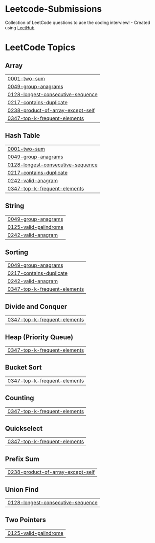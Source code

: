 # Leetcode-Submissions
Collection of LeetCode questions to ace the coding interview! - Created using [LeetHub](https://github.com/QasimWani/LeetHub)

<!---LeetCode Topics Start-->
# LeetCode Topics
## Array
|  |
| ------- |
| [0001-two-sum](https://github.com/ayush-sr02/Leetcode-Submissions/tree/master/0001-two-sum) |
| [0049-group-anagrams](https://github.com/ayush-sr02/Leetcode-Submissions/tree/master/0049-group-anagrams) |
| [0128-longest-consecutive-sequence](https://github.com/ayush-sr02/Leetcode-Submissions/tree/master/0128-longest-consecutive-sequence) |
| [0217-contains-duplicate](https://github.com/ayush-sr02/Leetcode-Submissions/tree/master/0217-contains-duplicate) |
| [0238-product-of-array-except-self](https://github.com/ayush-sr02/Leetcode-Submissions/tree/master/0238-product-of-array-except-self) |
| [0347-top-k-frequent-elements](https://github.com/ayush-sr02/Leetcode-Submissions/tree/master/0347-top-k-frequent-elements) |
## Hash Table
|  |
| ------- |
| [0001-two-sum](https://github.com/ayush-sr02/Leetcode-Submissions/tree/master/0001-two-sum) |
| [0049-group-anagrams](https://github.com/ayush-sr02/Leetcode-Submissions/tree/master/0049-group-anagrams) |
| [0128-longest-consecutive-sequence](https://github.com/ayush-sr02/Leetcode-Submissions/tree/master/0128-longest-consecutive-sequence) |
| [0217-contains-duplicate](https://github.com/ayush-sr02/Leetcode-Submissions/tree/master/0217-contains-duplicate) |
| [0242-valid-anagram](https://github.com/ayush-sr02/Leetcode-Submissions/tree/master/0242-valid-anagram) |
| [0347-top-k-frequent-elements](https://github.com/ayush-sr02/Leetcode-Submissions/tree/master/0347-top-k-frequent-elements) |
## String
|  |
| ------- |
| [0049-group-anagrams](https://github.com/ayush-sr02/Leetcode-Submissions/tree/master/0049-group-anagrams) |
| [0125-valid-palindrome](https://github.com/ayush-sr02/Leetcode-Submissions/tree/master/0125-valid-palindrome) |
| [0242-valid-anagram](https://github.com/ayush-sr02/Leetcode-Submissions/tree/master/0242-valid-anagram) |
## Sorting
|  |
| ------- |
| [0049-group-anagrams](https://github.com/ayush-sr02/Leetcode-Submissions/tree/master/0049-group-anagrams) |
| [0217-contains-duplicate](https://github.com/ayush-sr02/Leetcode-Submissions/tree/master/0217-contains-duplicate) |
| [0242-valid-anagram](https://github.com/ayush-sr02/Leetcode-Submissions/tree/master/0242-valid-anagram) |
| [0347-top-k-frequent-elements](https://github.com/ayush-sr02/Leetcode-Submissions/tree/master/0347-top-k-frequent-elements) |
## Divide and Conquer
|  |
| ------- |
| [0347-top-k-frequent-elements](https://github.com/ayush-sr02/Leetcode-Submissions/tree/master/0347-top-k-frequent-elements) |
## Heap (Priority Queue)
|  |
| ------- |
| [0347-top-k-frequent-elements](https://github.com/ayush-sr02/Leetcode-Submissions/tree/master/0347-top-k-frequent-elements) |
## Bucket Sort
|  |
| ------- |
| [0347-top-k-frequent-elements](https://github.com/ayush-sr02/Leetcode-Submissions/tree/master/0347-top-k-frequent-elements) |
## Counting
|  |
| ------- |
| [0347-top-k-frequent-elements](https://github.com/ayush-sr02/Leetcode-Submissions/tree/master/0347-top-k-frequent-elements) |
## Quickselect
|  |
| ------- |
| [0347-top-k-frequent-elements](https://github.com/ayush-sr02/Leetcode-Submissions/tree/master/0347-top-k-frequent-elements) |
## Prefix Sum
|  |
| ------- |
| [0238-product-of-array-except-self](https://github.com/ayush-sr02/Leetcode-Submissions/tree/master/0238-product-of-array-except-self) |
## Union Find
|  |
| ------- |
| [0128-longest-consecutive-sequence](https://github.com/ayush-sr02/Leetcode-Submissions/tree/master/0128-longest-consecutive-sequence) |
## Two Pointers
|  |
| ------- |
| [0125-valid-palindrome](https://github.com/ayush-sr02/Leetcode-Submissions/tree/master/0125-valid-palindrome) |
<!---LeetCode Topics End-->